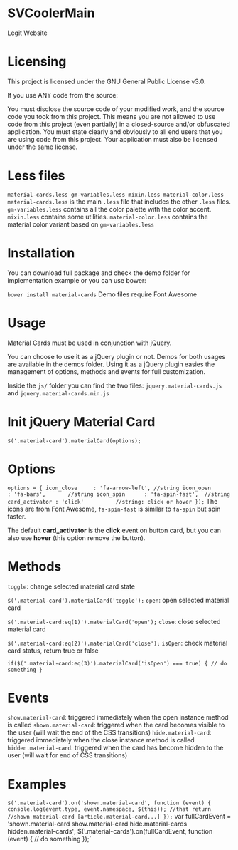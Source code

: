 # SVCoolerMain
Legit Website

# Licensing
This project is licensed under the GNU General Public License v3.0.

If you use ANY code from the source:

You must disclose the source code of your modified work, and the source code you took from this project. This means you are not allowed to use code from this project (even partially) in a closed-source and/or obfuscated application.
You must state clearly and obviously to all end users that you are using code from this project.
Your application must also be licensed under the same license.

# Less files
`material-cards.less
gm-variables.less
mixin.less
material-color.less` 
`material-cards.less` is the main `.less` file that includes the other `.less` files.
`gm-variables.less` contains all the color palette with the color accent.
`mixin.less` contains some utilities.
`material-color.less` contains the material color variant based on `gm-variables.less`

# Installation
You can download full package and check the demo folder for implementation example or you can use bower:

`bower install material-cards` 
Demo files require Font Awesome

# Usage
Material Cards must be used in conjunction with jQuery.

You can choose to use it as a jQuery plugin or not. Demos for both usages are available in the demos folder. Using it as a jQuery plugin easies the management of options, methods and events for full customization.

Inside the `js/` folder you can find the two files: `jquery.material-cards.js` and `jquery.material-cards.min.js`

# Init jQuery Material Card
`$('.material-card').materialCard(options);`

# Options
`options = {
    icon_close	   : 'fa-arrow-left', //string
    icon_open	   : 'fa-bars',       //string
    icon_spin	   : 'fa-spin-fast',  //string
    card_activator : 'click'          //string: click or hover
});`
The icons are from Font Awesome, `fa-spin-fast` is similar to `fa-spin` but spin faster.

The default **card_activator** is the **click** event on button card, but you can also use **hover** (this option remove the button).

# Methods
`toggle`: change selected material card state

`$('.material-card').materialCard('toggle');`
`open`: open selected material card

`$('.material-card:eq(1)').materialCard('open');`
`close`: close selected material card

`$('.material-card:eq(2)').materialCard('close');`
`isOpen`: check material card status, return true or false

`if($('.material-card:eq(3)').materialCard('isOpen') === true) {
	// do something
}`

# Events
`show.material-card`: triggered immediately when the open instance method is called
`shown.material-card`: triggered when the card becomes visible to the user (will wait the end of the CSS transitions)
`hide.material-card`: triggered immediately when the close instance method is called
`hidden.material-card`: triggered when the card has become hidden to the user (will wait for end of CSS transitions)

# Examples
`$('.material-card').on('shown.material-card', function (event) {
    console.log(event.type, event.namespace, $(this));
    //that return
    //shown material-card [article.material-card...]
});`
var fullCardEvent = 'shown.material-card show.material-card hide.material-cards hidden.material-cards';
$('.material-cards').on(fullCardEvent, function (event) {
	//   do something
});`
